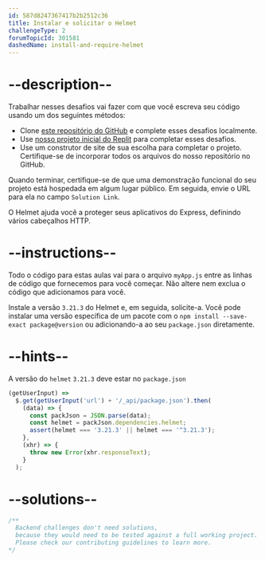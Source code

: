 ```yaml
---
id: 587d8247367417b2b2512c36
title: Instalar e solicitar o Helmet
challengeType: 2
forumTopicId: 301581
dashedName: install-and-require-helmet
---
```


# --description--

Trabalhar nesses desafios vai fazer com que você escreva seu código usando um dos seguintes métodos:

- Clone [este repositório do GitHub](https://github.com/freeCodeCamp/boilerplate-infosec/) e complete esses desafios localmente.
- Use [nosso projeto inicial do Replit](https://replit.com/github/freeCodeCamp/boilerplate-infosec) para completar esses desafios.
- Use um construtor de site de sua escolha para completar o projeto. Certifique-se de incorporar todos os arquivos do nosso repositório no GitHub.

Quando terminar, certifique-se de que uma demonstração funcional do seu projeto está hospedada em algum lugar público. Em seguida, envie o URL para ela no campo `Solution Link`.

O Helmet ajuda você a proteger seus aplicativos do Express, definindo vários cabeçalhos HTTP.

# --instructions--

Todo o código para estas aulas vai para o arquivo `myApp.js` entre as linhas de código que fornecemos para você começar. Não altere nem exclua o código que adicionamos para você.

Instale a versão `3.21.3` do Helmet e, em seguida, solicite-a. Você pode instalar uma versão específica de um pacote com o `npm install --save-exact package@version` ou adicionando-a ao seu `package.json` diretamente.

# --hints--

A versão do `helmet` `3.21.3` deve estar no `package.json`

```js
(getUserInput) =>
  $.get(getUserInput('url') + '/_api/package.json').then(
    (data) => {
      const packJson = JSON.parse(data);
      const helmet = packJson.dependencies.helmet;
      assert(helmet === '3.21.3' || helmet === '^3.21.3');
    },
    (xhr) => {
      throw new Error(xhr.responseText);
    }
  );
```

# --solutions--

```js
/**
  Backend challenges don't need solutions, 
  because they would need to be tested against a full working project. 
  Please check our contributing guidelines to learn more.
*/
```
